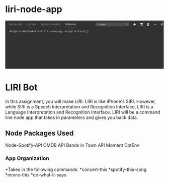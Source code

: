 # liri-node-app
![Liri.js Demo](demo.gif)
<h1> LIRI Bot </h1>

In this assignment, you will make LIRI. LIRI is like iPhone's SIRI. However, while SIRI is a Speech Interpretation and Recognition Interface, LIRI is a Language Interpretation and Recognition Interface. LIRI will be a command line node app that takes in parameters and gives you back data.

<h2>Node Packages Used</h2>
Node-Spotify-API
OMDB API
Bands in Town API
Moment
DotEnv

<h3>App Organization</h3>
*Takes in the following commands:
    *concert-this
    *spotify-this-song
    *movie-this
    *do-what-it-says




